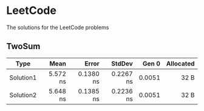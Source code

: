 # LeetCode
The solutions for the LeetCode problems

## TwoSum

|      Type |     Mean |     Error |    StdDev |  Gen 0 | Allocated |
|---------- |---------:|----------:|----------:|-------:|----------:|
| Solution1 | 5.572 ns | 0.1380 ns | 0.2267 ns | 0.0051 |      32 B |
| Solution2 | 5.648 ns | 0.1385 ns | 0.2236 ns | 0.0051 |      32 B |